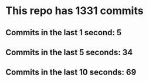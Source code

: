# This repo has 1331 commits

## Commits in the last 1 second: 5
## Commits in the last 5 seconds: 34
## Commits in the last 10 seconds: 69
